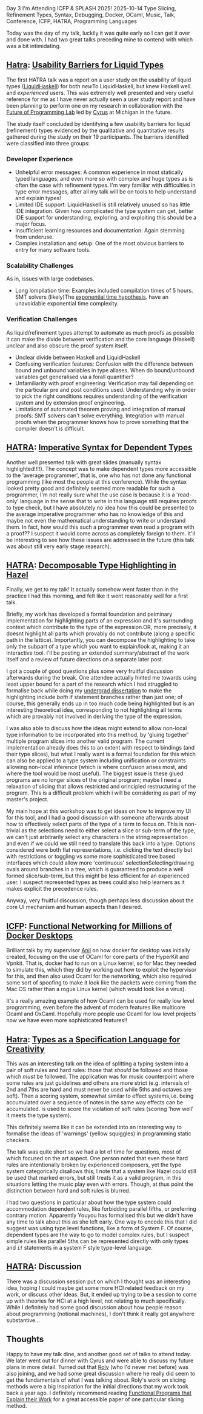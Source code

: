 <post-metadata>
  <post-title>Day 3</post-title>
  <post-series>I'm Attending ICFP & SPLASH 2025!</post-series>
  <post-date>2025-10-14</post-date>
  <post-tags> Type Slicing, Refinement Types, Syntax, Debugging, Docker, OCaml, Music, Talk, Conference, ICFP, HATRA, Programming Languages</post-tags>
</post-metadata>

Today was the day of my talk, luckily it was quite early so I can get it over and done with. I had two great talks preceding mine to contend with which was a bit intimidating.

## [Hatra](https://conf.researchr.org/home/icfp-splash-2025/hatra-2025): [Usability Barriers for Liquid Types](https://conf.researchr.org/details/icfp-splash-2025/hatra-2025-papers/5/Usability-Barriers-for-Liquid-Types-Summary-of-Published-Work-)
The first HATRA talk was a report on a user study on the usability of liquid types ([LiquidHaskell](https://ucsd-progsys.github.io/liquidhaskell/)) for both _new_<fn>To LiquidHaskell, but knew Haskell well.</fn> and _experienced_ users. This was extremely well presented and very useful reference for me as I have never actually seen a user study report and have been planning to perform one on my research in collaboration with the [Future of Programming Lab](https://neurocy.notion.site/Future-of-Programming-Lab-241d162461a04064ae1fd9ae32bf4cb1) led by [Cyrus](https://web.eecs.umich.edu/~comar) at Michigan in the future.

The study itself concluded by identifying a few usability barriers for liquid (refinement) types evidenced by the qualitative and quantitative results gathered during the study on their 19 participants. The barriers identified were classified into three groups:
### Developer Experience
- Unhelpful error messages: A common experience in most statically typed languages, and even more so with complex and huge types as is often the case with refinement types. I'm very familiar with difficulties in type error messages, after all my talk will be on tools to help understand and explain types!
- Limited IDE support: LiquidHaskell is still relatively unused so has little IDE integration. Given how complicated the type system can get, better IDE support for understanding, exploring, and exploiting this should be a major focus.
- Insufficient learning resources and documentation: Again stemming from underuse.
- Complex installation and setup: One of the most obvious barriers to entry for many software tools. 

### Scalability Challenges
As in, issues with large codebases.
- Long lompilation time: Examples included compilation times of 5 hours. SMT solvers (likely)<fn>The [exponential time hypothesis](https://en.wikipedia.org/wiki/Exponential_time_hypothesis).</fn> have an unavoidable exponential time complexity.

### Verification Challenges
As liquid/refinement types attempt to automate as much proofs as possible it can make the divide between verification and the core language (Haskell) unclear and also obscure the proof system itself.
- Unclear divide between Haskell and LiquidHaskell
- Confusing verification features: Confusion with the difference between bound and unbound variables in type aliases. When do bound/unbound variables get generalised via a forall quantifier?
- Unfamiliarity with proof engineering: Verification may fail depending on the particular pre and post conditions used. Understanding why in order to pick the right conditions requires understanding of the verification system and by extension proof engineering.
- Limitations of automated theorem proving and integration of manual proofs: SMT solvers can't solve everything. Integration with manual proofs when the programmer knows how to prove something that the compiler doesn't is difficult.

## [HATRA](https://conf.researchr.org/home/icfp-splash-2025/hatra-2025): [Imperative Syntax for Dependent Types](https://conf.researchr.org/details/icfp-splash-2025/hatra-2025-papers/7/Imperative-Syntax-for-Dependent-Types)
Another well presented talk with great slides (manually syntax highlighted!!!!). The concept was to make dependent types more accessible to the 'average programmer', that is, one who has not done any functional programming (like most the people at this conference). While the syntax looked pretty good and definitely seemed more readable for such a programmer, I'm not really sure what the use case is because it is a 'read-only' language in the sense that to write in this language still requires proofs to type check, but I have absolutely no idea how this could be presented to the average imperative programmer who has no knowledge of this and maybe not even the mathematical understanding to write or understand them. In fact, how would this such a programmer even read a program with a proof?? I suspect it would come across as completely foreign to them. It'll be interesting to see how these issues are addressed in the future (this talk was about still very early stage reaearch).

## [HATRA](https://conf.researchr.org/home/icfp-splash-2025/hatra-2025): [Decomposable Type Highlighting in Hazel](https://conf.researchr.org/details/icfp-splash-2025/hatra-2025-papers/2/Decomposable-Type-Highlighting-for-Bidirectional-Type-and-Cast-Systems)
Finally, we get to my talk! It actually somehow went faster than in the practice I had this morning, and felt like it went reasonably well for a first talk. 

Briefly, my work has developed a formal foundation and peiminary implementation for highlighting parts of an expression and it's surrounding context which contribute to the type of the expression.<fn>OR, more precisely, it doesnt highlight all parts which provably do not contribute (along a specific path in the lattice).</fn> Importantly, you can decompose the highlighting to take only the subpart of a type which you want to explain/look at, making it an interactive tool. I'll be posting an extended summary/abstract of the work itself and a review of future directions on a separate later post.

I got a couple of good questions plus some very fruitful discussion afterwards during the break. One attendee actually hinted me towards using least upper bound for a part of the research which I had struggled to formalise back while doing my [undergrad dissertation](/papers/dissertation) to make the highlighting include _both_ if statement branches rather than just one; of course, this generally ends up in too much code being highlighted but is an interesting theoretical idea, corresponding to not highlighting all terms which are provably not involved in deriving the type of the expression.

I was also able to discuss how the ideas might extend to allow non-local type information to be incorporated into this method, by 'gluing together' multiple program slices into another valid program. The current implementation already does this to an extent with respect to bindings (and their type slices), but what I really want is a formal foundation for this which can also be applied to a type system including unification or constraints allowing non-local inference (which is where confusion arises most, and where the tool would be most useful). The biggest issue is these glued programs are no longer slices of the original program; maybe I need a relaxation of slicing that allows restricted and orincipled restructuring of the program. This is a difficult problem which i will be considering as part of my master's project.

My main hope at this workshop was to get ideas on how to improve my UI for this tool, and I had a good discussion with someone afterwards about how to effectively select parts of the type of a term to focus on. This is non-trivial as the selections need to either select a slice or sub-term of the type, we can't just arbitrarily select any characters in the string representation and even if we could we still need to translate this back into a type. Options considered were both flat representations, i.e. clicking the text directly but with restrictions or toggling vs some more sophisticated tree based interfaces which could allow more 'continuous' selection<fn>Selecting/drawing ovals around branches in a tree, which is guaranteed to produce a well formed slice/sub-term</fn>, but this might be less efficient for an experienced user. I suspect represented types as trees could also help learners as it makes explicit the precedence rules.

Anyway, very fruitful discussion, though perhaps less discussion about the core UI mechanism and human aspects than I desired.

## [ICFP](https://icfp25.sigplan.org/): [Functional Networking for Millions of Docker Desktops](https://icfp25.sigplan.org/details/icfp-2025-papers/21/Functional-Networking-for-Millions-of-Docker-Desktops-Experience-Report-)
Brilliant talk by my supervisor [Anil](https://anil.recoil.org/) on how docker for desktop was initially created, focusing on the use of OCaml for core parts of the HyperKit and Vpnkit. That is, docker had to run on a Linux kernel, so for Mac they needed to simulate this, which they did by working out how to exploit the hypervisor for this, and then also used Ocaml for the networking, which also required some sort of spoofing to make it look like the packets were coming from the Mac OS rather than a rogue Linux kernel (which would look like a virus).

It's a really amazing example of how Ocaml can be used for really low level programming, even before the advent of modern features like multicore Ocaml and OxCaml. Hopefully more people use Ocaml for low level projects now we have even more sophisticated features!!

## [Hatra](https://conf.researchr.org/home/icfp-splash-2025/hatra-2025): [Types as a Specification Language for Creativity](https://conf.researchr.org/details/icfp-splash-2025/hatra-2025-papers/1/Types-as-a-Specification-Language-for-Creativity)
This was an interesting talk on the idea of splitting a typing system into a pair of soft rules and hard rules: those that _should_ be followed and those which _must_ be followed. The application was for music counterpoint where some rules are just guidelines and others are more strict (e.g. intervals of 2nd and 7ths are hard and must never be used while 5ths and octaves are soft). Then a scoring system, somewhat similar to effect systems,<fn>i.e. being accumulated over a sequence of notes in the same way effects can be accumulated.</fn> is used to score the violation of soft rules (scoring 'how well' it meets the type system).

This definitely seems like it can be extended into an interesting way to formalise the ideas of 'warnings' (yellow squiggles) in programming static checkers. 

The talk was quite short so we had a lot of time for questions, most of which focused on the art aspect. One person noted that even these hard rules are intentionally broken by experienced composers, yet the type system categorically disallows this; I note that a system like Hazel could still be used that marked errors, but still treats it as a valid program, in this situations letting the music play even with errors. Though, at thus point the distinction between hard and soft rules is blurred. 

I had two questions in particular about how the type system could accommodation dependent rules, like forbidding parallel fifths, or preferring contrary motion. Apparently Youyou has formalised this but we didn't have any time to talk about this as she left early. One way to encode this that I did suggest was using type level functions, like a form of System F. Of course, dependent types are the way to go to model complex rules, but I suspect simple rules like parallel 5ths can be represented directly with only types and <code>if</code> statements in a system F style type-level language.

## [HATRA](https://conf.researchr.org/home/icfp-splash-2025/hatra-2025): Discussion
There was a discussion session put on which I thought was an interesting idea, hoping I could maybe get some more HCI related feedback on my work, or discuss other ideas. But, it ended up trying to be a session to come up with theories for HCI at a high level, not relating to much specifically. While I definitely had some good discussion about how people reason about programming (notional machines), I don't think it really got anywhere substantive...

## Thoughts
Happy to have my talk dine, and another good set of talks to attend today. We later went out for dinner with Cyrus and were able to discuss my future plans in more detail. Turned out that [Roly](https://dynamicaspects.org/research/) (who I'd never met before) was also joining, and we had some great discussion where he really did seem to get the fundamentals of what I was talking about. Roly's work on slicing methods were a big inspiration for the initial directions that my work took back a year ago. I definitely recommend reading [Functional Programs that Explain their Work](https://doi.org/10.1145/2364527.2364579) for a great accessible paper of one particular slicing method.
